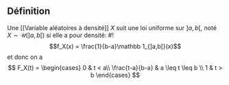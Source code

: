 ## Définition
Une [[Variable aléatoires à densité]] $X$ suit une loi uniforme sur $]a,b[$, noté $X \sim \mathcal U(]a,b[)$ si elle a pour densité: #!
$$f_X(x) = \frac{1}{b-a}\mathbb 1_{]a,b[}(x)$$ et donc on a
$$ F_X(t) = \begin{cases} 
      0 & t < a\\
      \frac{t-a}{b-a} & a \leq t \leq b \\
      1 & t > b 
   \end{cases}
$$
<!--ID: 1713391707593-->


